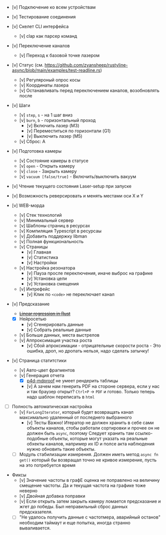 * [v] Подключение ко всем устройствам
* [v] Тестирование соединения
* [v] Скелет CLI интерфейса
    * [v] clap как парсер команд

* [v] Переключение каналов
    * [v] Переход к базовой точке лазером
* [v] Статус (см. https://github.com/zyansheep/rustyline-async/blob/main/examples/test-readline.rs)    
    * [v] Регуляроный опрос косы  
    * [v] Координаты лазера
    * [v] Останавливать перед переключением каналов, возобновлять после

* [v] Шаги
    * [v] `step`, `s` - на 1 шаг вниз
    * [v] `burn`, `b` - горизонтальный проход
        * [v] Включить лазер (M3)
        * [v] Переместиться по горизонтали (G1)
        * [v] Выключить лазер (M5)
    * [v] Сброс: A

* [v] Подготовка камеры
    * [v] Состояние камеры в статусе
    * [v] `open` - Открыть камеру
    * [v] `close` - Закрыть камеру
    * [v] `vacuum [false/true]` - Включить/выключить вакуум

* [v] Чтение текущего состояния Laser-setup при запуске
* [v] Возможность реверсировать и менять местами оси X и Y

* [v] WEB-морда
    * [v] Стек технологий
    * [v] Минимальный сервер
    * [v] Шаблоны страниц в ресурсах
    * [v] Компиляция Typescript в ресурсаы
    * [v] Добавить поддержку libman
    * [v] Полная функциональность
    * [v] Страницы
        * [v] Главная
        * [v] Статистика
        * [v] Настройки
    * [v] Настройка резонатора
        * [v] Пауза просле переключения, иначе выброс на графике
        * [v] Установка цели
        * [v] Установка смещения
    * [v] Интрефейс
        * [v] Клик по `<code>` не переключает канал

* [v] Предсказание
    - ~~[Linear regression in Rust](http://cowlet.org/2016/08/23/linear-regression-in-rust.html)~~
    - [x] Нейросетью
        - [v] Сгенерировать данные
        - [v] Собрать реальные данные
    - [v] Больше данных, места выстрелов
    - [v] Аппроксимация участка роста
        - [v] Сбой апроксимации - отрицательные скорости роста - Это ошибка, дроп, но дропать нельзя, надо сделать затычку!

* [v] Страница статитстики
    - [v] Авто-цвет фрагментов
    - [v] Генерация отчета
      - [x] [p4d-mdproof](https://github.com/leroycep/mdproof) не умеет рендерить таблицы
      - [v] А зачем нам генерить PDF на стороне сервера, если у нас и так браузер открыт? `Ctrl+P` -> `PDF` и готово. 
            Только теперь надо шаблон переписать в `html`

* [ ] Полность автоматическая настройка
    - [v] `FarLongIterator`, который будет возвращать канал максимально удаленный от последнего выбранного
        - [v] Тесты
        Важно! Итератор не должен хранить в себе сами объекты каналов, стобы работали сортировки и прочее он не должен быть `async`, поэтому
        Следует хранить там ссылко-подобные объекты, которые могут указать на реальные обхекты каналов, например их ID и полсе акта наблюдения 
        нужно обновить такие объекты.
    - [ ] Модуль стабилизации измерения. Должен иметь метод `async fn get()` который бы возвращал точно не кривое измерение, пусть на 
            это потребуется время

* Фиксы
    - [v] Значение частоты в графЕ оценка не поправлено на величину смещение частоты. Да и текущая частота на графике тоже неверно
    - [v] Двойная добавка поправки
    - [v] Если открыть затем закрыть камеру ломается предсказание и жгет до победы.
        Был неправильный сброс данных предсказателя.
    - [ ] "Не удалось получить данные с частотмера, аварийный останов" необходим таймаут и еще попытка, иногда странно вываливается.